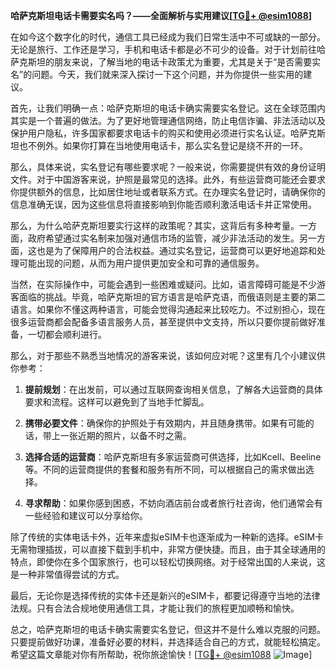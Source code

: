 **哈萨克斯坦电话卡需要实名吗？——全面解析与实用建议[[TG💪+ @esim1088](https://t.me/s/esim1088)]**

在如今这个数字化的时代，通信工具已经成为我们日常生活中不可或缺的一部分。无论是旅行、工作还是学习，手机和电话卡都是必不可少的设备。对于计划前往哈萨克斯坦的朋友来说，了解当地的电话卡政策尤为重要，尤其是关于“是否需要实名”的问题。今天，我们就来深入探讨一下这个问题，并为你提供一些实用的建议。

首先，让我们明确一点：哈萨克斯坦的电话卡确实需要实名登记。这在全球范围内其实是一个普遍的做法。为了更好地管理通信网络，防止电信诈骗、非法活动以及保护用户隐私，许多国家都要求电话卡的购买和使用必须进行实名认证。哈萨克斯坦也不例外。如果你打算在当地使用电话卡，那么实名登记是绕不开的一环。

那么，具体来说，实名登记有哪些要求呢？一般来说，你需要提供有效的身份证明文件。对于中国游客来说，护照是最常见的选择。此外，有些运营商可能还会要求你提供额外的信息，比如居住地址或者联系方式。在办理实名登记时，请确保你的信息准确无误，因为这些信息将直接影响到你能否顺利激活电话卡并正常使用。

那么，为什么哈萨克斯坦要实行这样的政策呢？其实，这背后有多种考量。一方面，政府希望通过实名制来加强对通信市场的监管，减少非法活动的发生。另一方面，这也是为了保障用户的合法权益。通过实名登记，运营商可以更好地追踪和处理可能出现的问题，从而为用户提供更加安全和可靠的通信服务。

当然，在实际操作中，可能会遇到一些困难或疑问。比如，语言障碍可能是不少游客面临的挑战。毕竟，哈萨克斯坦的官方语言是哈萨克语，而俄语则是主要的第二语言。如果你不懂这两种语言，可能会觉得沟通起来比较吃力。不过别担心，现在很多运营商都会配备多语言服务人员，甚至提供中文支持，所以只要你提前做好准备，一切都会顺利进行。

那么，对于那些不熟悉当地情况的游客来说，该如何应对呢？这里有几个小建议供你参考：

1. **提前规划**：在出发前，可以通过互联网查询相关信息，了解各大运营商的具体要求和流程。这样可以避免到了当地手忙脚乱。
   
2. **携带必要文件**：确保你的护照处于有效期内，并且随身携带。如果有可能的话，带上一张近期的照片，以备不时之需。

3. **选择合适的运营商**：哈萨克斯坦有多家运营商可供选择，比如Kcell、Beeline等。不同的运营商提供的套餐和服务有所不同，可以根据自己的需求做出选择。

4. **寻求帮助**：如果你感到困惑，不妨向酒店前台或者旅行社咨询，他们通常会有一些经验和建议可以分享给你。

除了传统的实体电话卡外，近年来虚拟eSIM卡也逐渐成为一种新的选择。eSIM卡无需物理插拔，可以直接下载到手机中，非常方便快捷。而且，由于其全球通用的特点，即使你在多个国家旅行，也可以轻松切换网络。对于经常出国的人来说，这是一种非常值得尝试的方式。

最后，无论你是选择传统的实体卡还是新兴的eSIM卡，都要记得遵守当地的法律法规。只有合法合规地使用通信工具，才能让我们的旅程更加顺畅和愉快。

总之，哈萨克斯坦的电话卡确实需要实名登记，但这并不是什么难以克服的问题。只要提前做好功课，准备好必要的材料，并选择适合自己的方式，就能轻松搞定。希望这篇文章能对你有所帮助，祝你旅途愉快！[[TG💪+ @esim1088](https://t.me/s/esim1088) ![Image](https://i.postimg.cc/4NQfJmqS/Snipaste-2025-05-13-00-14-12.png)]